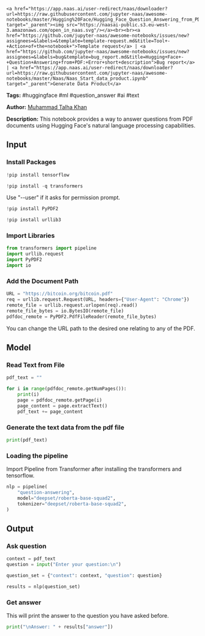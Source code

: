     <a href="https://app.naas.ai/user-redirect/naas/downloader?url=https://raw.githubusercontent.com/jupyter-naas/awesome-notebooks/master/Hugging%20Face/Hugging_Face_Question_Answering_from_PDF.ipynb" target="_parent"><img src="https://naasai-public.s3.eu-west-3.amazonaws.com/open_in_naas.svg"/></a><br><br><a href="https://github.com/jupyter-naas/awesome-notebooks/issues/new?assignees=&labels=&template=template-request.md&title=Tool+-+Action+of+the+notebook+">Template request</a> | <a href="https://github.com/jupyter-naas/awesome-notebooks/issues/new?assignees=&labels=bug&template=bug_report.md&title=Hugging+Face+-+Question+Answering+from+PDF:+Error+short+description">Bug report</a> | <a href="https://app.naas.ai/user-redirect/naas/downloader?url=https://raw.githubusercontent.com/jupyter-naas/awesome-notebooks/master/Naas/Naas_Start_data_product.ipynb" target="_parent">Generate Data Product</a>

**Tags:** #huggingface #ml #question_answer #ai #text

**Author:** [Muhammad Talha Khan](https://www.linkedin.com/in/muhtalhakhan/)

**Description:** This notebook provides a way to answer questions from PDF documents using Hugging Face's natural language processing capabilities.

## Input

### Install Packages


```python
!pip install tensorflow
```


```python
!pip install -q transformers
```

Use "--user" if it asks for permission prompt.


```python
!pip install PyPDF2
```


```python
!pip install urllib3
```

### Import Libraries



```python
from transformers import pipeline
import urllib.request
import PyPDF2
import io
```

### Add the Document Path


```python
URL = "https://bitcoin.org/bitcoin.pdf"
req = urllib.request.Request(URL, headers={"User-Agent": "Chrome"})
remote_file = urllib.request.urlopen(req).read()
remote_file_bytes = io.BytesIO(remote_file)
pdfdoc_remote = PyPDF2.PdfFileReader(remote_file_bytes)
```

You can change the URL path to the desired one relating to any of the PDF.

## Model

### Read Text from File


```python
pdf_text = ""

for i in range(pdfdoc_remote.getNumPages()):
    print(i)
    page = pdfdoc_remote.getPage(i)
    page_content = page.extractText()
    pdf_text += page_content
```

### Generate the text data from the pdf file 


```python
print(pdf_text)
```

### Loading the pipeline
Import Pipeline from Transformer after installing the transformers and tensorflow.


```python
nlp = pipeline(
    "question-answering",
    model="deepset/roberta-base-squad2",
    tokenizer="deepset/roberta-base-squad2",
)
```

## Output

### Ask question


```python
context = pdf_text
question = input("Enter your question:\n")

question_set = {"context": context, "question": question}

results = nlp(question_set)
```



### Get answer

This will print the answer to the question you have asked before.


```python
print("\nAnswer: " + results["answer"])
```
